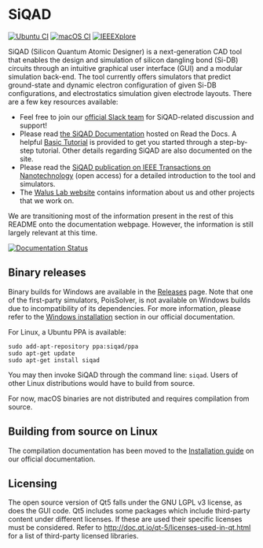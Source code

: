 # SiQAD

[![Ubuntu CI](https://img.shields.io/github/actions/workflow/status/siqad/ubuntu.yml?label=Ubuntu&logo=ubuntu&style=flat-square)](https://github.com/siqad/actions/workflows/ubuntu.yml)
[![macOS CI](https://img.shields.io/github/actions/workflow/status/siqad/macos.yml?label=macOS&logo=apple&style=flat-square)](https://github.com/siqad/actions/workflows/macos.yml)
[![IEEEXplore](https://img.shields.io/static/v1?label=IEEEXplore&message=SiQAD&color=informational&style=flat-square)](https://ieeexplore.ieee.org/document/8963859)

SiQAD (Silicon Quantum Atomic Designer) is a next-generation CAD tool that enables the design and simulation of silicon dangling bond (Si-DB) circuits through an intuitive graphical user interface (GUI) and a modular simulation back-end. The tool currently offers simulators that predict ground-state and dynamic electron configuration of given Si-DB configurations, and electrostatics simulation given electrode layouts. There are a few key resources available:

* Feel free to join our [official Slack team](https://join.slack.com/t/siqad/shared_invite/zt-enavwvlg-anRYYpslNbpxXI96zx4Wxg) for SiQAD-related discussion and support!
* Please read [the SiQAD Documentation](https://siqad.readthedocs.io/) hosted on Read the Docs. A helpful [Basic Tutorial](https://siqad.readthedocs.io/en/latest/getting-started/basic-tutorial.html) is provided to get you started through a step-by-step tutorial. Other details regarding SiQAD are also documented on the site.
* Please read the [SiQAD publication on IEEE Transactions on Nanotechnology](https://ieeexplore.ieee.org/document/8963859) (open access) for a detailed introduction to the tool and simulators.
* The [Walus Lab website](https://waluslab.ece.ubc.ca/siqad/) contains information about us and other projects that we work on.

We are transitioning most of the information present in the rest of this README onto the documentation webpage. However, the information is still largely relevant at this time.

[![Documentation Status](https://readthedocs.org/projects/siqad/badge/?version=latest)](https://siqad.readthedocs.io/en/latest/?badge=latest)


## Binary releases

Binary builds for Windows are available in the [Releases](https://github.com/retallickj/siqad/releases) page. Note that one of the first-party simulators, PoisSolver, is not available on Windows builds due to incompatibility of its dependencies. For more information, please refer to the [Windows installation](https://siqad.readthedocs.io/en/latest/getting-started/installation.html#windows) section in our official documentation.

For Linux, a Ubuntu PPA is available:
```
sudo add-apt-repository ppa:siqad/ppa
sudo apt-get update
sudo apt-get install siqad
```
You may then invoke SiQAD through the command line: `siqad`. Users of other Linux distributions would have to build from source.

For now, macOS binaries are not distributed and requires compilation from source.


## Building from source on Linux

The compilation documentation has been moved to the [Installation guide](https://siqad.readthedocs.io/en/latest/getting-started/installation.html#linux) on our official documentation.


## Licensing

The open source version of Qt5 falls under the GNU LGPL v3 license, as does the GUI code. Qt5 includes some packages which include third-party content under different licenses. If these are used their specific licenses must be considered. Refer to http://doc.qt.io/qt-5/licenses-used-in-qt.html for a list of third-party licensed libraries.
